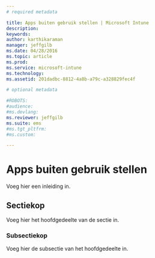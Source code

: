 ```yaml
---
# required metadata

title: Apps buiten gebruik stellen | Microsoft Intune
description:
keywords:
author: karthikaraman
manager: jeffgilb
ms.date: 04/28/2016
ms.topic: article
ms.prod:
ms.service: microsoft-intune
ms.technology:
ms.assetid: 201dadbc-8812-4a8b-a79c-a328829fec4f

# optional metadata

#ROBOTS:
#audience:
#ms.devlang:
ms.reviewer: jeffgilb
ms.suite: ems
#ms.tgt_pltfrm:
#ms.custom:

---
```


# Apps buiten gebruik stellen
Voeg hier een inleiding in.

## Sectiekop
Voeg hier het hoofdgedeelte van de sectie in.

### Subsectiekop
Voeg hier de subsectie van het hoofdgedeelte in.



<!--HONumber=May16_HO1-->


